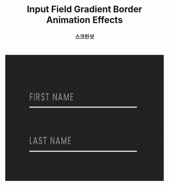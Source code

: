 <h1 align="center">Input Field Gradient Border Animation Effects</h1>

<h3 align="center">스크린샷</h3>
</br>
<p align="center"> 
<img src="./screenshot_gif.gif" width="650" height="400" />
</p>
